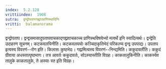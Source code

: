 ```yaml
---
index:  5.2.128
vrittiindex:  1908
sutra:  द्वन्द्वोपतापगह्य्रात्प्राणिस्थादिनिः
vritti:  balamanorama 
---
```


द्वन्द्वोपताप। द्वन्द्वसमासादुपतापवाचकाद्गह्य्रवाचकाच्च प्राणिस्थविषयेभ्यो मत्वर्थे इनि स्यादित्यर्थः। द्वन्द्वेति उदाहरण सूचनम्। कटकवलयिनीति। कटकवलययोः कञ्चिदाकृतिभेदं परिकल्प्य द्वन्द्व उपपाद्यः। उपताप इत्यस्य विवरणं--रोग इति। किलासः कुष्ठभेदः। गह्य्रमित्यस्य विवरणं--निन्द्यमिति। ककुदावर्तीति। ककुदं ग्रीवाया अधस्तात्पृष्ठभागः। तत्र आवर्तः ककुदावर्तः, सोऽस्यास्तीति विग्रहः। काकतालुकिनीति। काकस्येव तालुके काकतालुके, ते अस्याः स्त इति विग्रहः। 


